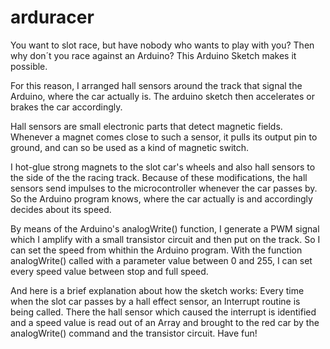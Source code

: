 # arduracer
You want to slot race, but have nobody who wants to play with you? Then why don´t you race against an Arduino? This Arduino Sketch makes it possible.

For this reason, I arranged hall sensors around the track that signal the Arduino, where the car actually is. The arduino sketch then accelerates or brakes the car accordingly.

Hall sensors are small electronic parts that detect magnetic fields. Whenever a magnet comes close to such a sensor, it pulls its output pin to ground, and can so be used as a kind of magnetic switch. 

I hot-glue strong magnets to the slot car's wheels and also hall sensors to the side of the the racing track. 
Because of these modifications, the hall sensors send  impulses to the microcontroller whenever the car passes by. So the Arduino program knows, where the car actually is and accordingly decides about its speed. 

By means of the Arduino's analogWrite() function, I generate a PWM signal which I amplify with a small transistor circuit and then put on the track.
So I can set the speed from whithin the Arduino program. With the function analogWrite() called with a parameter value between 0 and 255, I can set every speed value between stop and full speed. 

And here is a brief explanation about how the sketch works: Every time when the slot car passes by a hall effect sensor, an  Interrupt routine is being called. There the hall sensor which caused the interrupt is identified and a speed value is read out of an Array and brought to the red car by the analogWrite() command and the transistor circuit. Have fun!
